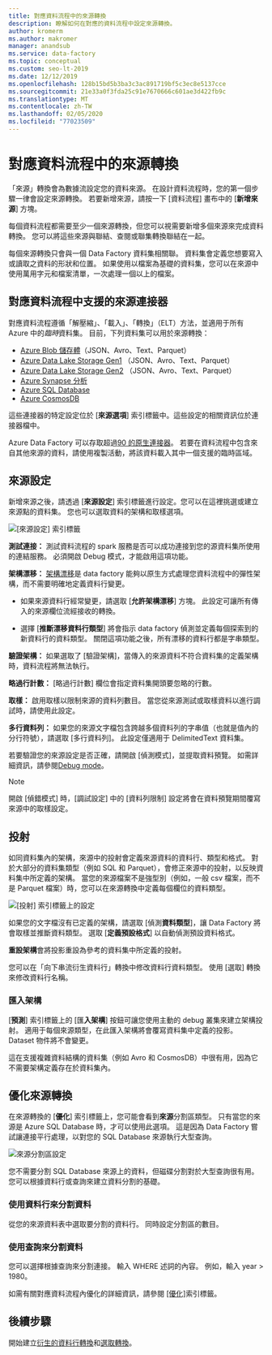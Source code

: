 ```yaml
---
title: 對應資料流程中的來源轉換
description: 瞭解如何在對應的資料流程中設定來源轉換。
author: kromerm
ms.author: makromer
manager: anandsub
ms.service: data-factory
ms.topic: conceptual
ms.custom: seo-lt-2019
ms.date: 12/12/2019
ms.openlocfilehash: 128b15bd5b3ba3c3ac891719bf5c3ec8e5137cce
ms.sourcegitcommit: 21e33a0f3fda25c91e7670666c601ae3d422fb9c
ms.translationtype: MT
ms.contentlocale: zh-TW
ms.lasthandoff: 02/05/2020
ms.locfileid: "77023509"
---
```

# <a name="source-transformation-in-mapping-data-flow"></a>對應資料流程中的來源轉換 

「來源」轉換會為數據流設定您的資料來源。 在設計資料流程時，您的第一個步驟一律會設定來源轉換。 若要新增來源，請按一下 [資料流程] 畫布中的 [**新增來源**] 方塊。

每個資料流程都需要至少一個來源轉換，但您可以視需要新增多個來源來完成資料轉換。 您可以將這些來源與聯結、查閱或聯集轉換聯結在一起。

每個來源轉換只會與一個 Data Factory 資料集相關聯。 資料集會定義您想要寫入或讀取之資料的形狀和位置。 如果使用以檔案為基礎的資料集，您可以在來源中使用萬用字元和檔案清單，一次處理一個以上的檔案。

## <a name="supported-source-connectors-in-mapping-data-flow"></a>對應資料流程中支援的來源連接器

對應資料流程遵循「解壓縮」、「載入」、「轉換」（ELT）方法，並適用于所有 Azure 中的*臨時*資料集。 目前，下列資料集可以用於來源轉換：
    
* [Azure Blob 儲存體](connector-azure-blob-storage.md#mapping-data-flow-properties)（JSON、Avro、Text、Parquet）
* [Azure Data Lake Storage Gen1](connector-azure-data-lake-store.md#mapping-data-flow-properties) （JSON、Avro、Text、Parquet）
* [Azure Data Lake Storage Gen2](connector-azure-data-lake-storage.md#mapping-data-flow-properties) （JSON、Avro、Text、Parquet）
* [Azure Synapse 分析](connector-azure-sql-data-warehouse.md#mapping-data-flow-properties)
* [Azure SQL Database](connector-azure-sql-database.md#mapping-data-flow-properties)
* [Azure CosmosDB](connector-azure-cosmos-db.md#mapping-data-flow-properties)

這些連接器的特定設定位於 [**來源選項**] 索引標籤中。這些設定的相關資訊位於連接器檔中。 

Azure Data Factory 可以存取超過[90 的原生連接器](connector-overview.md)。 若要在資料流程中包含來自其他來源的資料，請使用複製活動，將該資料載入其中一個支援的臨時區域。

## <a name="source-settings"></a>來源設定

新增來源之後，請透過 [**來源設定**] 索引標籤進行設定。您可以在這裡挑選或建立來源點的資料集。 您也可以選取資料的架構和取樣選項。

![[來源設定] 索引標籤](media/data-flow/source1.png "[來源設定] 索引標籤")

**測試連接：** 測試資料流程的 spark 服務是否可以成功連接到您的源資料集所使用的連結服務。 必須開啟 Debug 模式，才能啟用這項功能。

**架構漂移：** [架構漂移](concepts-data-flow-schema-drift.md)是 data factory 能夠以原生方式處理您資料流程中的彈性架構，而不需要明確地定義資料行變更。

* 如果來源資料行經常變更，請選取 [**允許架構漂移**] 方塊。 此設定可讓所有傳入的來源欄位流經接收的轉換。

* 選擇 [**推斷漂移資料行類型**] 將會指示 data factory 偵測並定義每個探索到的新資料行的資料類型。 關閉這項功能之後，所有漂移的資料行都是字串類型。

**驗證架構：** 如果選取了 [驗證架構]，當傳入的來源資料不符合資料集的定義架構時，資料流程將無法執行。

**略過行計數：** [略過行計數] 欄位會指定資料集開頭要忽略的行數。

**取樣：** 啟用取樣以限制來源的資料列數目。 當您從來源測試或取樣資料以進行調試時，請使用此設定。

**多行資料列：** 如果您的來源文字檔包含跨越多個資料列的字串值（也就是值內的分行符號），請選取 [多行資料列]。 此設定僅適用于 DelimitedText 資料集。

若要驗證您的來源設定是否正確，請開啟 [偵測模式]，並提取資料預覽。 如需詳細資訊，請參閱[Debug mode](concepts-data-flow-debug-mode.md)。

> [!NOTE]
> 開啟 [偵錯模式] 時，[調試設定] 中的 [資料列限制] 設定將會在資料預覽期間覆寫來源中的取樣設定。

## <a name="projection"></a>投射

如同資料集內的架構，來源中的投射會定義來源資料的資料行、類型和格式。 對於大部分的資料集類型（例如 SQL 和 Parquet），會修正來源中的投射，以反映資料集中所定義的架構。 當您的來源檔案不是強型別（例如，一般 csv 檔案，而不是 Parquet 檔案）時，您可以在來源轉換中定義每個欄位的資料類型。

![[投射] 索引標籤上的設定](media/data-flow/source3.png "投射")

如果您的文字檔沒有已定義的架構，請選取 [偵測**資料類型**]，讓 Data Factory 將會取樣並推斷資料類型。 選取 [**定義預設格式**] 以自動偵測預設資料格式。

**重設架構**會將投影重設為參考的資料集中所定義的投射。

您可以在「向下串流衍生資料行」轉換中修改資料行資料類型。 使用 [選取] 轉換來修改資料行名稱。

### <a name="import-schema"></a>匯入架構

[**預測**] 索引標籤上的 [匯**入架構**] 按鈕可讓您使用主動的 debug 叢集來建立架構投射。 適用于每個來源類型，在此匯入架構將會覆寫資料集中定義的投影。 Dataset 物件將不會變更。

這在支援複雜資料結構的資料集（例如 Avro 和 CosmosDB）中很有用，因為它不需要架構定義存在於資料集內。

## <a name="optimize-the-source-transformation"></a>優化來源轉換

在來源轉換的 [**優化**] 索引標籤上，您可能會看到**來源**分割區類型。 只有當您的來源是 Azure SQL Database 時，才可以使用此選項。 這是因為 Data Factory 嘗試讓連接平行處理，以對您的 SQL Database 來源執行大型查詢。

![來源分割區設定](media/data-flow/sourcepart3.png "分割")

您不需要分割 SQL Database 來源上的資料，但磁碟分割對於大型查詢很有用。 您可以根據資料行或查詢來建立資料分割的基礎。

### <a name="use-a-column-to-partition-data"></a>使用資料行來分割資料

從您的來源資料表中選取要分割的資料行。 同時設定分割區的數目。

### <a name="use-a-query-to-partition-data"></a>使用查詢來分割資料

您可以選擇根據查詢來分割連接。 輸入 WHERE 述詞的內容。 例如，輸入 year > 1980。

如需有關對應資料流程內優化的詳細資訊，請參閱 [[優化]](concepts-data-flow-overview.md#optimize)索引標籤。

## <a name="next-steps"></a>後續步驟

開始建立[衍生的資料行轉換](data-flow-derived-column.md)和[選取轉換](data-flow-select.md)。
